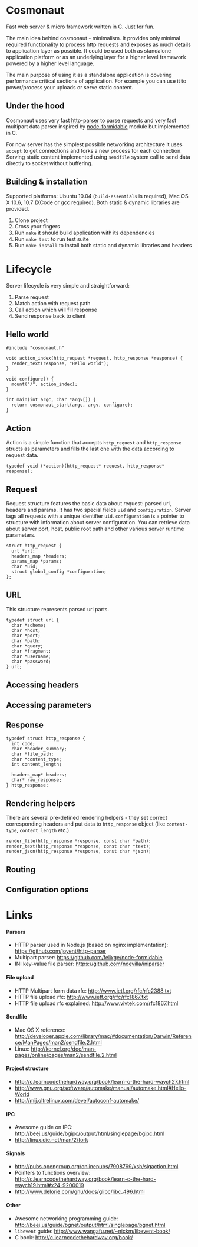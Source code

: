 # Cosmonaut

Fast web server & micro framework written in C. Just for fun.

The main idea behind cosmonaut - minimalism. It provides only minimal required functionality to process http requests and exposes as much details to application layer as possible. It could be used both as standalone application platform or as an underlying layer for a higher level framework powered by a higher level language.

The main purpose of using it as a standalone application is covering performance critical sections of application. For example you can use it to power/process your uploads or serve static content.

## Under the hood

Cosmonaut uses very fast [http-parser](https://github.com/joyent/http-parser) to parse requests and very fast multipart data parser inspired by [node-formidable](https://github.com/felixge/node-formidable) module but implemented in C.

For now server has the simplest possible networking architecture it uses `accept` to get connections and forks a new process for each connection. Serving static content implemented using `sendfile` system call to send data directly to socket without buffering.

## Building & installation

Supported platforms: Ubuntu 10.04 (`build-essentials` is required), Mac OS X 10.6, 10.7 (XCode or gcc required). Both static & dynamic libraries are provided.

1. Clone project
2. Cross your fingers
3. Run `make` it should build application with its dependencies
4. Run `make test` to run test suite
5. Run `make install` to install both static and dynamic libraries and headers

# Lifecycle

Server lifecycle is very simple and straightforward:

1. Parse request
2. Match action with request path
3. Call action which will fill response
4. Send response back to client

## Hello world

    #include "cosmonaut.h"

    void action_index(http_request *request, http_response *response) {
      render_text(response, "Hello world");
    }

    void configure() {
      mount("/", action_index);
    }

    int main(int argc, char *argv[]) {
      return cosmonaut_start(argc, argv, configure);
    }

## Action

Action is a simple function that accepts `http_request` and `http_response` structs as parameters and fills the last one with the data according to request data.

    typedef void (*action)(http_request* request, http_response* response);

## Request

Request structure features the basic data about request: parsed url, headers and params. It has two special fields `uid` and `configuration`. Server tags all requests with a unique identifier `uid`. `configuration` is a pointer to structure with information about server configuration. You can retrieve data about server port, host, public root path and other various server runtime parameters. 

    struct http_request {
      url *url;
      headers_map *headers;
      params_map *params;
      char *uid;
      struct global_config *configuration;
    };

## URL

This structure represents parsed url parts.

    typedef struct url {
      char *scheme;
      char *host;
      char *port;
      char *path;
      char *query;
      char *fragment;
      char *username;
      char *password;
    } url;

## Accessing headers

## Accessing parameters

## Response

    typedef struct http_response {
      int code;
      char *header_summary;
      char *file_path;
      char *content_type;
      int content_length;

      headers_map* headers;
      char* raw_response;
    } http_response;

## Rendering helpers

There are several pre-defined rendering helpers - they set correct corresponding headers and put data to `http_response` object (like `content-type`, `content_length` etc.)

    render_file(http_response *response, const char *path);
    render_text(http_response *response, const char *text);
    render_json(http_response *response, const char *json);

## Routing

## Configuration options

# Links

#### Parsers

* HTTP parser used in Node.js (based on nginx implementation): https://github.com/joyent/http-parser
* Multipart parser: https://github.com/felixge/node-formidable
* INI key-value file parser: https://github.com/ndevilla/iniparser

#### File upload
* HTTP Multipart form data rfc: http://www.ietf.org/rfc/rfc2388.txt
* HTTP file upload rfc: http://www.ietf.org/rfc/rfc1867.txt
* HTTP file upload rfc explained: http://www.vivtek.com/rfc1867.html

#### Sendfile

* Mac OS X reference: http://developer.apple.com/library/mac/#documentation/Darwin/Reference/ManPages/man2/sendfile.2.html
* Linux: http://kernel.org/doc/man-pages/online/pages/man2/sendfile.2.html

#### Project structure

* http://c.learncodethehardway.org/book/learn-c-the-hard-waych27.html
* http://www.gnu.org/software/automake/manual/automake.html#Hello-World
* http://mij.oltrelinux.com/devel/autoconf-automake/

#### IPC

* Awesome guide on IPC: http://beej.us/guide/bgipc/output/html/singlepage/bgipc.html
* http://linux.die.net/man/2/fork

#### Signals

* http://pubs.opengroup.org/onlinepubs/7908799/xsh/sigaction.html
* Pointers to functions overview: http://c.learncodethehardway.org/book/learn-c-the-hard-waych19.html#x24-9200019
* http://www.delorie.com/gnu/docs/glibc/libc_496.html

#### Other

* Awesome networking programming guide: http://beej.us/guide/bgnet/output/html/singlepage/bgnet.html
* `libevent` guide: http://www.wangafu.net/~nickm/libevent-book/
* C book: http://c.learncodethehardway.org/book/
